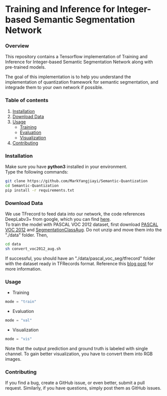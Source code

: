 # Training and Inference for Integer-based Semantic Segmentation Network

### Overview
This repository contains a Tensorflow implementation of Training and Inference for Integer-based Semantic Segmentation Network along with pre-trained models.  

The goal of this implementation is to help you understand the implementation of quantization framework for semantic segmentation, and integrade them to your own network if possible.

### Table of contents
<!-- 1. [About EfficientNet](#about-efficientnet)
2. [About EfficientNet-PyTorch](#about-efficientnet-pytorch)
3. [Installation](#installation)
4. [Usage](#usage)
    * [Load pretrained models](#loading-pretrained-models)
    * [Example: Classify](#example-classification)
    * [Example: Extract features](#example-feature-extraction)
    * [Example: Export to ONNX](#example-export)
6. [Contributing](#contributing)  -->
1. [Installation](#installation)
2. [Download Data](#download-data)
3. [Usage](#usage)
    * [Training](#training)
    * [Evaluation](#evaluation)
    * [Visualization](#visualization)
3. [Contributing](#contributing)

### Installation
Make sure you have **python3** installed in your environment.  
Type the following commands:
```bash
git clone https://github.com/MarkYangjiayi/Semantic-Quantization
cd Semantic-Quantization
pip install -r requirements.txt
```

### Download Data
We use TFrecord to feed data into our network, the code references DeepLabv3+ from google, which you can find [here](https://github.com/tensorflow/models/tree/master/research/deeplab).<br/>
To train the model with PASCAL VOC 2012 dataset, first download [PASCAL VOC 2012](http://host.robots.ox.ac.uk/pascal/VOC/voc2012/VOCtrainval_11-May-2012.tar) and [SegmentationClassAug](https://www.dropbox.com/s/oeu149j8qtbs1x0/SegmentationClassAug.zip?dl=0). Do not unzip and move them into the "./data" folder. Then,
```bash
cd data
sh convert_voc2012_aug.sh
```
If successful, you should have an "./data/pascal_voc_seg/tfrecord" folder with the dataset ready in TFRecords format.
Reference this [blog post](https://www.sun11.me/blog/2018/how-to-use-10582-trainaug-images-on-DeeplabV3-code/) for more information.

### Usage
* Training
```python
mode = "train"
```
* Evaluation
```python
mode = "val"
```
* Visualization  
```python
mode = "vis"
```
Note that the output prediction and ground truth is labeled with single channel. To gain better visualization, you have to convert them into RGB images.

### Contributing
If you find a bug, create a GitHub issue, or even better, submit a pull request. Similarly, if you have questions, simply post them as GitHub issues.   
